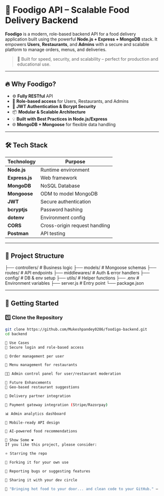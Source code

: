 # 🍱 Foodigo API – Scalable Food Delivery Backend

**Foodigo** is a modern, role-based backend API for a food delivery application built using the powerful **Node.js + Express + MongoDB** stack. It empowers **Users**, **Restaurants**, and **Admins** with a secure and scalable platform to manage orders, menus, and deliveries.

> 🚀 Built for speed, security, and scalability – perfect for production and educational use.

---

## 🔥 Why Foodigo?

- ⚙️ **Fully RESTful** API
- 👥 **Role-based access** for Users, Restaurants, and Admins
- 🔐 **JWT Authentication & Bcrypt Security**
- 📦 **Modular & Scalable Architecture**
- 💡 **Built with Best Practices in Node.js/Express**
- 🌐 **MongoDB + Mongoose** for flexible data handling

---

## 🛠️ Tech Stack

| Technology    | Purpose                         |
|---------------|----------------------------------|
| **Node.js**   | Runtime environment              |
| **Express.js**| Web framework                    |
| **MongoDB**   | NoSQL Database                   |
| **Mongoose**  | ODM to model MongoDB             |
| **JWT**       | Secure authentication            |
| **bcryptjs**  | Password hashing                 |
| **dotenv**    | Environment config               |
| **CORS**      | Cross-origin request handling    |
| **Postman**   | API testing                      |

---

## 🧱 Project Structure

├── controllers/ # Business logic
├── models/ # Mongoose schemas
├── routes/ # API endpoints
├── middlewares/ # Auth & error handlers
├── config/ # DB & env setup
├── utils/ # Helper functions
├── .env # Environment variables
├── server.js # Entry point
└── package.json


---

## 🚀 Getting Started

### 1️⃣ Clone the Repository

```bash
git clone https://github.com/Mukeshpandey0286/foodigo-backend.git
cd backend

📌 Use Cases
🔐 Secure login and role-based access

🧾 Order management per user

🏪 Menu management for restaurants

👨‍💼 Admin control panel for user/restaurant moderation

🌟 Future Enhancements
📍 Geo-based restaurant suggestions

🛵 Delivery partner integration

🧾 Payment gateway integration (Stripe/Razorpay)

📊 Admin analytics dashboard

📱 Mobile-ready API design

🧠 AI-powered food recommendations

📣 Show Some ❤️
If you like this project, please consider:

⭐ Starring the repo

🔄 Forking it for your own use

🐛 Reporting bugs or suggesting features

🙌 Sharing it with your dev circle

💬 "Bringing hot food to your door... and clean code to your GitHub." – Foodigo Dev Team
